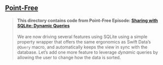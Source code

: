 ## [Point-Free](https://www.pointfree.co)

> #### This directory contains code from Point-Free Episode: [Sharing with SQLite: Dynamic Queries](https://www.pointfree.co/episodes/ep312-sharing-with-sqlite-dynamic-queries)
>
> We are now driving several features using SQLite using a simple property wrapper that offers the same ergonomics as Swift Data’s `@Query` macro, and automatically keeps the view in sync with the database. Let’s add one more feature to leverage _dynamic_ queries by allowing the user to change how the data is sorted.
